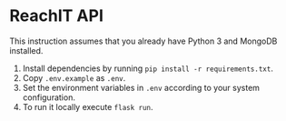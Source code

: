 # ReachIT API

This instruction assumes that you already have Python 3 and MongoDB installed.

1. Install dependencies by running `pip install -r requirements.txt`.
2. Copy `.env.example` as `.env`.
3. Set the environment variables in `.env` according to your system configuration.
4. To run it locally execute `flask run`.